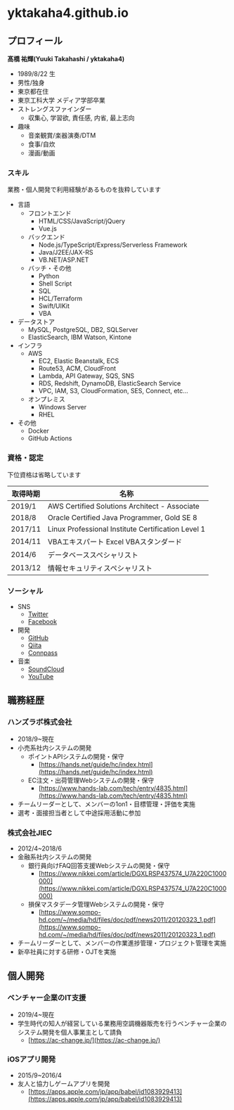 # yktakaha4.github.io

## プロフィール

**髙橋 祐輝(Yuuki Takahashi / yktakaha4)**

- 1989/8/22 生
- 男性/独身
- 東京都在住
- 東京工科大学 メディア学部卒業
- ストレングスファインダー
  - 収集心, 学習欲, 責任感, 内省, 最上志向
- 趣味
  - 音楽観賞/楽器演奏/DTM
  - 食事/自炊
  - 漫画/動画

### スキル

業務・個人開発で利用経験があるものを抜粋しています

- 言語
  - フロントエンド
    - HTML/CSS/JavaScript/jQuery
    - Vue.js
  - バックエンド
    - Node.js/TypeScript/Express/Serverless Framework
    - Java/J2EE/JAX-RS
    - VB.NET/ASP.NET
  - バッチ・その他
    - Python
    - Shell Script
    - SQL
    - HCL/Terraform
    - Swift/UIKit
    - VBA
- データストア
  - MySQL, PostgreSQL, DB2, SQLServer
  - ElasticSearch, IBM Watson, Kintone
- インフラ
  - AWS
    - EC2, Elastic Beanstalk, ECS
    - Route53, ACM, CloudFront
    - Lambda, API Gateway, SQS, SNS
    - RDS, Redshift, DynamoDB, ElasticSearch Service
    - VPC, IAM, S3, CloudFormation, SES, Connect, etc...
  - オンプレミス
    - Windows Server
    - RHEL
- その他
  - Docker
  - GitHub Actions

### 資格・認定

下位資格は省略しています

| 取得時期 | 名称 |
| --- | --- |
| 2019/1 | AWS Certified Solutions Architect - Associate |
| 2018/8 | Oracle Certified Java Programmer, Gold SE 8 |
| 2017/11 | Linux Professional Institute Certification Level 1 |
| 2014/11 | VBAエキスパート Excel VBAスタンダード |
| 2014/6 | データベーススペシャリスト |
| 2013/12 | 情報セキュリティスペシャリスト |

### ソーシャル

- SNS
  - [Twitter](https://twitter.com/yktakaha4)
  - [Facebook](https://www.facebook.com/profile.php?id=100008421756149)
- 開発
  - [GitHub](https://github.com/yktakaha4)
  - [Qiita](https://qiita.com/yktakaha4)
  - [Connpass](https://connpass.com/user/yktakaha4)
- 音楽
  - [SoundCloud](https://soundcloud.com/yktakaha4)
  - [YouTube](https://www.youtube.com/channel/UCPcWh58YJKVS2R15Aq9OGMQ)

## 職務経歴

### ハンズラボ株式会社

- 2018/9~現在
- 小売系社内システムの開発
  - ポイントAPIシステムの開発・保守
    - [https://hands.net/guide/hc/index.html](https://hands.net/guide/hc/index.html)
  - EC注文・出荷管理Webシステムの開発・保守
    - [https://www.hands-lab.com/tech/entry/4835.html](https://www.hands-lab.com/tech/entry/4835.html)
- チームリーダーとして、メンバーの1on1・目標管理・評価を実施
- 選考・面接担当者として中途採用活動に参加

### 株式会社JIEC

- 2012/4~2018/6
- 金融系社内システムの開発
  - 銀行員向けFAQ回答支援Webシステムの開発・保守
    - [https://www.nikkei.com/article/DGXLRSP437574_U7A220C1000000](https://www.nikkei.com/article/DGXLRSP437574_U7A220C1000000)
  - 損保マスタデータ管理Webシステムの開発・保守
    - [https://www.sompo-hd.com/~/media/hd/files/doc/pdf/news2011/20120323_1.pdf](https://www.sompo-hd.com/~/media/hd/files/doc/pdf/news2011/20120323_1.pdf)
- チームリーダーとして、メンバーの作業進捗管理・プロジェクト管理を実施
- 新卒社員に対する研修・OJTを実施

## 個人開発

### ベンチャー企業のIT支援

- 2019/4~現在
- 学生時代の知人が経営している業務用空調機器販売を行うベンチャー企業のシステム開発を個人事業主として請負
  - [https://ac-change.jp/](https://ac-change.jp/)

### iOSアプリ開発

- 2015/9~2016/4
- 友人と協力しゲームアプリを開発
  - [https://apps.apple.com/jp/app/babel/id1083929413](https://apps.apple.com/jp/app/babel/id1083929413)
